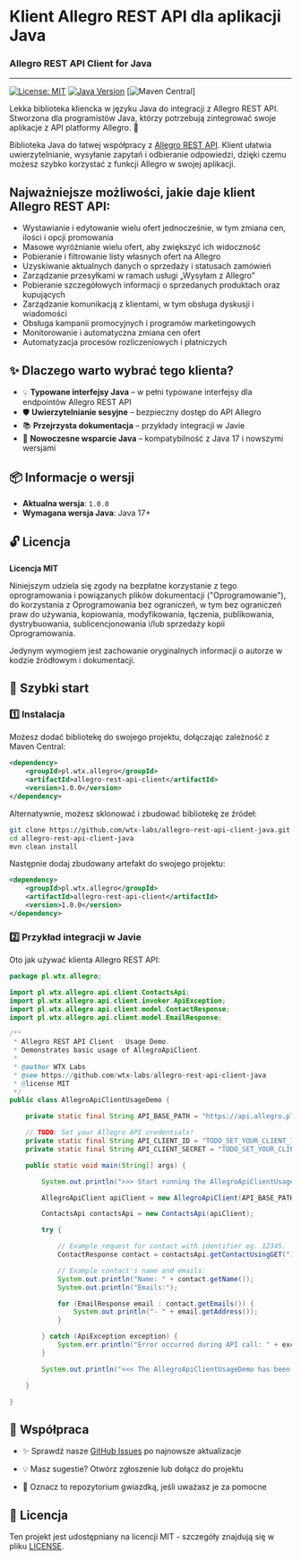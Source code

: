 # Klient Allegro REST API dla aplikacji Java
### Allegro REST API Client for Java
***
[![License: MIT](https://img.shields.io/badge/License-MIT-yellow.svg)](https://opensource.org/licenses/MIT)
[![Java Version](https://img.shields.io/badge/Java-17%2B-blue)](https://www.java.com)
[![Maven Central](https://img.shields.io/maven-central/v/pl.wtx.allegro/allegro-rest-api-client?label=Maven%20Central&logo=apache-maven&color=blue)]

Lekka biblioteka kliencka w języku Java do integracji z Allegro REST API. Stworzona dla programistów Java, którzy potrzebują zintegrować swoje aplikacje z API platformy Allegro. 🚀

Biblioteka Java do łatwej współpracy z [Allegro REST API](https://developer.allegro.pl/).
Klient ułatwia uwierzytelnianie, wysyłanie zapytań i odbieranie odpowiedzi, dzięki czemu możesz szybko korzystać z funkcji Allegro w swojej aplikacji.

## Najważniejsze możliwości, jakie daje klient Allegro REST API:

- Wystawianie i edytowanie wielu ofert jednocześnie, w tym zmiana cen, ilości i opcji promowania  
- Masowe wyróżnianie wielu ofert, aby zwiększyć ich widoczność  
- Pobieranie i filtrowanie listy własnych ofert na Allegro  
- Uzyskiwanie aktualnych danych o sprzedaży i statusach zamówień  
- Zarządzanie przesyłkami w ramach usługi „Wysyłam z Allegro”  
- Pobieranie szczegółowych informacji o sprzedanych produktach oraz kupujących  
- Zarządzanie komunikacją z klientami, w tym obsługa dyskusji i wiadomości  
- Obsługa kampanii promocyjnych i programów marketingowych  
- Monitorowanie i automatyczna zmiana cen ofert  
- Automatyzacja procesów rozliczeniowych i płatniczych  

## ✨ Dlaczego warto wybrać tego klienta?

- 💡 **Typowane interfejsy Java** – w pełni typowane interfejsy dla endpointów Allegro REST API
- 🛡️ **Uwierzytelnianie sesyjne** – bezpieczny dostęp do API Allegro
- 📚 **Przejrzysta dokumentacja** – przykłady integracji w Javie
- 🚀 **Nowoczesne wsparcie Java** – kompatybilność z Java 17 i nowszymi wersjami

## 📦 Informacje o wersji

- **Aktualna wersja**: `1.0.0`
- **Wymagana wersja Java**: Java 17+

## 🔓 Licencja

**Licencja MIT**

Niniejszym udziela się zgody na bezpłatne korzystanie z tego oprogramowania i powiązanych plików dokumentacji ("Oprogramowanie"), do korzystania z Oprogramowania bez ograniczeń, w tym bez ograniczeń praw do używania, kopiowania, modyfikowania, łączenia, publikowania, dystrybuowania, sublicencjonowania i/lub sprzedaży kopii Oprogramowania.

Jedynym wymogiem jest zachowanie oryginalnych informacji o autorze w kodzie źródłowym i dokumentacji.

## 🚀 Szybki start

### 1️⃣ Instalacja

Możesz dodać bibliotekę do swojego projektu, dołączając zależność z Maven Central:

```xml
<dependency>
    <groupId>pl.wtx.allegro</groupId>
    <artifactId>allegro-rest-api-client</artifactId>
    <version>1.0.0</version>
</dependency>
```

Alternatywnie, możesz sklonować i zbudować bibliotekę ze źródeł:

```sh
git clone https://github.com/wtx-labs/allegro-rest-api-client-java.git
cd allegro-rest-api-client-java
mvn clean install
```

Następnie dodaj zbudowany artefakt do swojego projektu:

```xml
<dependency>
    <groupId>pl.wtx.allegro</groupId>
    <artifactId>allegro-rest-api-client</artifactId>
    <version>1.0.0</version>
</dependency>
```

### 2️⃣ Przykład integracji w Javie

Oto jak używać klienta Allegro REST API:

```java
package pl.wtx.allegro;

import pl.wtx.allegro.api.client.ContactsApi;
import pl.wtx.allegro.api.client.invoker.ApiException;
import pl.wtx.allegro.api.client.model.ContactResponse;
import pl.wtx.allegro.api.client.model.EmailResponse;

/**
 * Allegro REST API Client - Usage Demo.
 * Demonstrates basic usage of AllegroApiClient.
 * 
 * @author WTX Labs
 * @see https://github.com/wtx-labs/allegro-rest-api-client-java
 * @license MIT
 */
public class AllegroApiClientUsageDemo {

    private static final String API_BASE_PATH = "https://api.allegro.pl";

    // TODO: Set your Allegro API credentials!
    private static final String API_CLIENT_ID = "TODO_SET_YOUR_CLIENT_ID";
    private static final String API_CLIENT_SECRET = "TODO_SET_YOUR_CLIENT_SECRET";

    public static void main(String[] args) {

        System.out.println(">>> Start running the AllegroApiClientUsageDemo...");

        AllegroApiClient apiClient = new AllegroApiClient(API_BASE_PATH, API_CLIENT_ID, API_CLIENT_SECRET, false);

        ContactsApi contactsApi = new ContactsApi(apiClient);

        try {

            // Example request for contact with identifier eg. 12345.
            ContactResponse contact = contactsApi.getContactUsingGET("12345");

            // Example contact's name and emails:
            System.out.println("Name: " + contact.getName());
            System.out.println("Emails:");

            for (EmailResponse email : contact.getEmails()) {
                System.out.println("- " + email.getAddress());
            }

        } catch (ApiException exception) {
            System.err.println("Error occurred during API call: " + exception);
        }

        System.out.println("<<< The AllegroApiClientUsageDemo has been finished.");

    }

}

```

## 🤝 Współpraca

- ✨ Sprawdź nasze [GitHub Issues](https://github.com/wtx-labs/allegro-rest-api-client-java/issues) po najnowsze aktualizacje

- 💡 Masz sugestie? Otwórz zgłoszenie lub dołącz do projektu

- 🌟 Oznacz to repozytorium gwiazdką, jeśli uważasz je za pomocne

## 📝 Licencja

Ten projekt jest udostępniany na licencji MIT - szczegóły znajdują się w pliku [LICENSE](LICENSE). 
